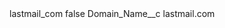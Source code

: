 <?xml version="1.0" encoding="UTF-8"?>
<CustomMetadata xmlns="http://soap.sforce.com/2006/04/metadata" xmlns:xsi="http://www.w3.org/2001/XMLSchema-instance" xmlns:xsd="http://www.w3.org/2001/XMLSchema">
    <label>lastmail_com</label>
    <protected>false</protected>
    <values>
        <field>Domain_Name__c</field>
        <value xsi:type="xsd:string">lastmail.com</value>
    </values>
</CustomMetadata>
